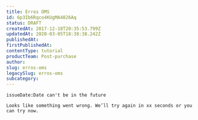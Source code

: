 ```yaml
---
title: Erros OMS
id: 6p3Ib6Rqco4KUgMA4826Aq
status: DRAFT
createdAt: 2017-12-18T20:35:53.799Z
updatedAt: 2020-03-05T18:38:38.242Z
publishedAt: 
firstPublishedAt: 
contentType: tutorial
productTeam: Post-purchase
author: 
slug: erros-oms
legacySlug: erros-oms
subcategory: 
---
```


`issueDate:Date can't be in the future`

`Looks like something went wrong. We’ll try again in xx seconds or you can try now.`



